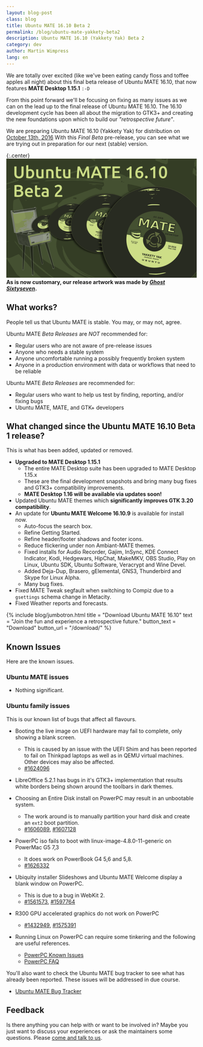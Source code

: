 ```yaml
---
layout: blog-post
class: blog
title: Ubuntu MATE 16.10 Beta 2
permalink: /blog/ubuntu-mate-yakkety-beta2
description: Ubuntu MATE 16.10 (Yakkety Yak) Beta 2
category: dev
author: Martin Wimpress
lang: en
---
```


We are totally over excited (like we've been eating candy floss and
toffee apples all night) about this final beta release of Ubuntu MATE
16.10, that now features **MATE Desktop 1.15.1** `:-D`

From this point forward we'll be focusing on fixing as many issues as
we can on the lead up to the final release of Ubuntu MATE
16.10. The 16.10 development cycle has been all about the migration to
GTK3+ and creating the new foundations upon which to build our
*"retrospective future"*.

We are preparing Ubuntu MATE 16.10 (Yakkety Yak) for distribution on
[October 13th, 2016](https://wiki.ubuntu.com/YakketyYak/ReleaseSchedule) With this
*Final Beta* pre-release, you can see what we are trying out in
preparation for our next (stable) version.

{:.center}
![Ubuntu MATE 16.10 Beta 2](/images/blog/ubuntu-mate-1610-beta2.png)
**As is now customary, our release artwork was made by <a href="https://www.youtube.com/channel/UCglkWuyZDppWD2BVsyI4r3A" target="_blank"><i>Ghost Sixtyseven</i></a>.**

## What works?

People tell us that Ubuntu MATE is stable. You may, or may not, agree.

Ubuntu MATE *Beta Releases* are *NOT* recommended for:

  * Regular users who are not aware of pre-release issues
  * Anyone who needs a stable system
  * Anyone uncomfortable running a possibly frequently broken system
  * Anyone in a production environment with data or workflows that need to be reliable

Ubuntu MATE *Beta Releases* are recommended for:

  * Regular users who want to help us test by finding, reporting, and/or fixing bugs
  * Ubuntu MATE, MATE, and GTK+ developers

## What changed since the Ubuntu MATE 16.10 Beta 1 release?

This is what has been added, updated or removed.

  * **Upgraded to MATE Desktop 1.15.1**
    * The entire MATE Desktop suite has been upgraded to MATE Desktop 1.15.x
    * These are the final development snapshots and bring many bug fixes
    and GTK3+ compatibility improvements.
    * **MATE Desktop 1.16 will be available via updates soon!**
  * Updated Ubuntu MATE themes which **significantly improves GTK 3.20 compatibility**.
  * An update for **Ubuntu MATE Welcome 16.10.9** is available for install now.
    * Auto-focus the search box.
    * Refine Getting Started.
    * Refine header/footer shadows and footer icons.
    * Reduce flickering under non Ambiant-MATE themes.
    * Fixed installs for Audio Recorder, Gajim, InSync, KDE Connect Indicator, Kodi,
      Hedgewars, HipChat, MakeMKV, OBS Studio, Play on Linux, Ubuntu SDK,
      Ubuntu Software, Veracrypt and Wine Devel.
    * Added Deja-Dup, Brasero, gElemental, GNS3, Thunderbird and Skype for Linux Alpha.
    * Many bug fixes.
  * Fixed MATE Tweak segfault when switching to Compiz due to a `gsettings` schema change in Metacity.
  * Fixed Weather reports and forecasts.

{% include blog/jumbotron.html
    title = "Download Ubuntu MATE 16.10"
    text = "Join the fun and experience a retrospective future."
    button_text = "Download"
    button_url = "/download/"
%}

## Known Issues

Here are the known issues.

### Ubuntu MATE issues

  * Nothing significant.

### Ubuntu family issues

This is our known list of bugs that affect all flavours.

  * Booting the live image on UEFI hardware may fail to complete, only showing a blank screen.
    * This is caused by an issue with the UEFI Shim and has been reported to fail on Thinkpad laptops as well as in QEMU virtual machines. Other devices may also be affected.
    * [#1624096](https://bugs.launchpad.net/bugs/1624096)

  * LibreOffice 5.2.1 has bugs in it's GTK3+ implementation that results white borders being shown around the toolbars in dark themes.

  * Choosing an Entire Disk install on PowerPC may result in an unbootable system.
    * The work around is to manually partition your hard disk and create an `ext2` boot partition.
    * [#1606089](https://bugs.launchpad.net/bugs/1606089),
    [#1607128](https://bugs.launchpad.net/bugs/1607128)

  * PowerPC iso fails to boot with linux-image-4.8.0-11-generic on PowerMac G5 7,3
    * It does work on PowerBook G4 5,6 and 5,8.
    * [#1626332](https://bugs.launchpad.net/bugs/1626332)

  * Ubiquity installer Slideshows and Ubuntu MATE Welcome display a blank window on PowerPC.
    * This is due to a bug in WebKit 2.
    * [#1561573](https://bugs.launchpad.net/bugs/1561573),
    [#1597764](https://bugs.launchpad.net/bugs/1597764)

  * R300 GPU accelerated graphics do not work on PowerPC
    * [#1432949](https://bugs.launchpad.net/bugs/1432949),
    [#1575391](https://bugs.launchpad.net/bugs/1575391)

  * Running Linux on PowerPC can require some tinkering and the following are useful references.
    * [PowerPC Known Issues](https://wiki.ubuntu.com/PowerPCKnownIssues)
    * [PowerPC FAQ](https://wiki.ubuntu.com/PowerPCFAQ)

You'll also want to check the Ubuntu MATE bug tracker to see what has
already been reported. These issues will be addressed in due course.

  * [Ubuntu MATE Bug Tracker](https://bugs.launchpad.net/ubuntu-mate)

## Feedback

Is there anything you can help with or want to be involved in? Maybe you just
want to discuss your experiences or ask the maintainers some questions. Please
[come and talk to us](https://ubuntu-mate.community/).
